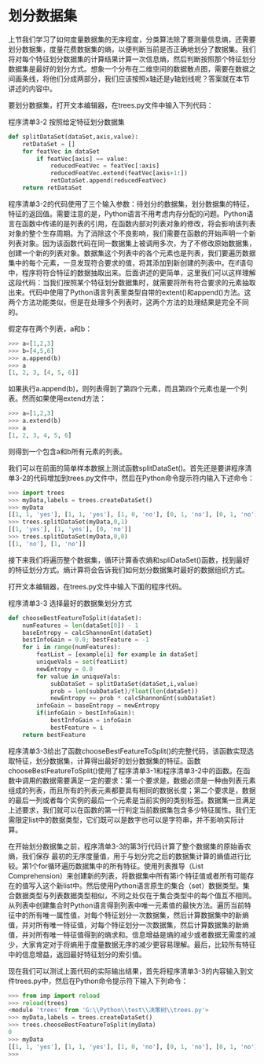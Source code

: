 # 划分数据集

上节我们学习了如何度量数据集的无序程度，分类算法除了要测量信息熵，还需要划分数据集，度量花费数据集的熵，以便判断当前是否正确地划分了数据集。我们将对每个特征划分数据集的计算结果计算一次信息熵，然后判断按照那个特征划分数据集是最好的划分方式。想象一个分布在二维空间的数据散点图，需要在数据之间画条线，将他们分成两部分，我们应该按照x轴还是y轴划线呢？答案就在本节讲述的内容中。

要划分数据集，打开文本编辑器，在trees.py文件中输入下列代码：

程序清单3-2 按照给定特征划分数据集

```py
def splitDataSet(dataSet,axis,value):
    retDataSet = []
    for featVec in dataSet
        if featVec[axis] == value:
            reducedFeatVec = featVec[:axis]
            reducedFeatVec.extend(featVec[axis+1:])
            retDataSet.append(reducedFeatVec)
    return retDataSet
```

程序清单3-2的代码使用了三个输入参数：待划分的数据集，划分数据集的特征，特征的返回值。需要注意的是，Python语言不用考虑内存分配的问题。Python语言在函数中传递的是列表的引用，在函数内部对列表对象的修改，将会影响该列表对象的整个生存周期。为了消除这个不良影响，我们需要在函数的开始声明一个新列表对象。因为该函数代码在同一数据集上被调用多次，为了不修改原始数据集，创建一个新的列表对象。数据集这个列表中的各个元素也是列表，我们要遍历数据集中的每个元素，一旦发现符合要求的值，将其添加到新创建的列表中。在if语句中，程序将符合特征的数据抽取出来。后面讲述的更简单，这里我们可以这样理解这段代码：当我们按照某个特征划分数据集时，就需要将所有符合要求的元素抽取出来。代码中使用了Python语言列表里类型自带的extent\(\)和append\(\)方法。这两个方法功能类似，但是在处理多个列表时，这两个方法的处理结果是完全不同的。

假定存在两个列表，a和b：

```py
>>> a=[1,2,3]
>>> b=[4,5,6]
>>> a.append(b)
>>> a
[1, 2, 3, [4, 5, 6]]
```

如果执行a.append\(b\)，则列表得到了第四个元素，而且第四个元素也是一个列表。然而如果使用extend方法：

```py
>>> a=[1,2,3]
>>> a.extend(b)
>>> a
[1, 2, 3, 4, 5, 6]
```

则得到一个包含a和b所有元素的列表。

我们可以在前面的简单样本数据上测试函数splitDataSet\(\)。首先还是要讲程序清单3-2的代码增加到trees.py文件中，然后在Python命令提示符内输入下述命令：

```py
>>> import trees
>>> myData,labels = trees.createDataSet()
>>> myData
[[1, 1, 'yes'], [1, 1, 'yes'], [1, 0, 'no'], [0, 1, 'no'], [0, 1, 'no']]
>>> trees.splitDataSet(myData,0,1)
[[1, 'yes'], [1, 'yes'], [0, 'no']]
>>> trees.splitDataSet(myData,0,0)
[[1, 'no'], [1, 'no']]
```

接下来我们将遍历整个数据集，循环计算香农熵和spliDataSet\(\)函数，找到最好的特征划分方式。熵计算将会告诉我们如何划分数据集时最好的数据组织方式。

打开文本编辑器，在trees.py文件中输入下面的程序代码。

程序清单3-3 选择最好的数据集划分方式

```py
def chooseBestFeatureToSplit(dataSet):
    numFeatures = len(dataSet[0]) - 1
    baseEntropy = calcShannonEnt(dataSet)
    bestInfoGain = 0.0; bestFeature = -1
    for i in range(numFeatures):
        featList = [example[i] for example in dataSet]
        uniqueVals = set(featList)
        newEntropy = 0.0
        for value in uniqueVals:
            subDataSet = splitDataSet(dataSet,i,value)
            prob = len(subDataSet)/float(len(dataSet))
            newEntropy += prob * calcShannonEnt(subDataSet)
        infoGain = baseEntropy = newEntropy
        if(infoGain > bestInfoGain):
            bestInfoGain = infoGain
            bestFeature = i
    return bestFeature
```

程序清单3-3给出了函数chooseBestFeatureToSplit\(\)的完整代码，该函数实现选取特征，划分数据集，计算得出最好的划分数据集的特征。函数chooseBestFeatureToSplit\(\)使用了程序清单3-1和程序清单3-2中的函数。在函数中调用的数据需要满足一定的要求：第一个要求是，数据必须是一种由列表元素组成的列表，而且所有的列表元素都要具有相同的数据长度；第二个要求是，数据的最后一列或者每个实例的最后一个元素是当前实例的类别标签。数据集一旦满足上述要求，我们就可以在函数的第一行判定当前数据集包含多少特征属性。我们无需限定list中的数据类型，它们既可以是数字也可以是字符串，并不影响实际计算。

在开始划分数据集之前，程序清单3-3的第3行代码计算了整个数据集的原始香农熵，我们保存 最初的无序度量值，用于与划分完之后的数据集计算的熵值进行比较。第1个for循环遍历数据集中的所有特征。使用列表推导（List Comprehension）来创建新的列表，将数据集中所有第i个特征值或者所有可能存在的值写入这个新list中。然后使用Python语言原生的集合（set）数据类型。集合数据类型与列表数据类型相似，不同之处仅在于集合类型中的每个值互不相同。从列表中创建集合时Python语言得到列表中唯一元素值的最快方法。遍历当前特征中的所有唯一属性值，对每个特征划分一次数据集，然后计算数据集中的新熵值，并对所有唯一特征值，对每个特征划分一次数据集，然后计算数据集的新熵值，并对所有唯一特征值得到的熵求和。信息增益是熵的减少或者数据无需度的减少，大家肯定对于将熵用于度量数据无序的减少更容易理解。最后，比较所有特征中的信息增益，返回最好特征划分的索引值。

现在我们可以测试上面代码的实际输出结果，首先将程序清单3-3的内容输入到文件trees.py中，然后在Python命令提示符下输入下列命令：

```py
>>> from imp import reload
>>> reload(trees)
<module 'trees' from 'G:\\Python\\test\\决策树\\trees.py'>
>>> myData,labels = trees.createDataSet()
>>> trees.chooseBestFeatureToSplit(myData)
0
>>> myData
[[1, 1, 'yes'], [1, 1, 'yes'], [1, 0, 'no'], [0, 1, 'no'], [0, 1, 'no']]
>>>
```




